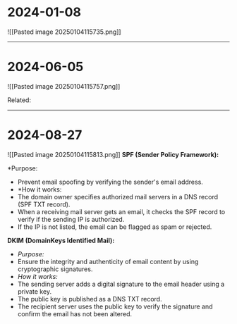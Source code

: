 # 2024-01-08
![[Pasted image 20250104115735.png]]

---
# 2024-06-05
![[Pasted image 20250104115757.png]]

Related:


---
# 2024-08-27
![[Pasted image 20250104115813.png]]
**SPF (Sender Policy Framework):**

*Purpose:
- Prevent email spoofing by verifying the sender's email address.
- *How it works:
- The domain owner specifies authorized mail servers in a DNS record (SPF TXT record).
- When a receiving mail server gets an email, it checks the SPF record to verify if the sending IP is authorized.
- If the IP is not listed, the email can be flagged as spam or rejected.

**DKIM (DomainKeys Identified Mail):**

- *Purpose:* 
- Ensure the integrity and authenticity of email content by using cryptographic signatures.
- *How it works:*
- The sending server adds a digital signature to the email header using a private key.
- The public key is published as a DNS TXT record.
- The recipient server uses the public key to verify the signature and confirm the email has not been altered.